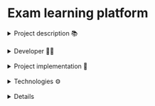 # Exam learning platform


<details>
<summary>  Project description 📚</summary>
A platform to create your own lessons and tests. Currently it is set up with materials for the romanian Bacalaureat exam at the Romanian language.
</details>

</br>

<details>
<summary>  Developer 🙆‍♂️</summary>
- Alex Roman
</details>

</br>

<details>
<summary>  Project implementation 🔧</summary>
I started this project to develop a web project with Go on the backend and Typescript + React on the frontend. I started by implementing a few api's on
the server to create, update and delete users for the authentification. After having the users down, I wanted to be able to add lessons interactively through the
platform. Similarly I added tests. Quick questions for each lesson: after creating a lesson, you can publish as many quick questions in relation with the said lesson
that will appear directly under the lesson and will be randomized for the user to practice their knowledge on the subject. Using the same concept, I made it so you
have to create a test first, then you can add questions and select to with test they should be related to. This will add the question to the test. The last and
I think the most fun part, the gamification. Quick questions will give you experience points and gold and passing tests will also give you rewards. The experience
will place the users higher on the global leaderboard and the gold can be spent for advantages during tests. Lastly, I implemented badges for the user's profile, as
a cute addition and a sense of progress for the learner.
</details>

</br>

<details>
<summary>  Technologies ⚙️</summary>

**I chose Golang as the language for the backend**
- It is blazingly fast.
- It scales better than other options.
- Writing *Go* feels good.
**Fiber**
- Easy to start with.
- Intuitive
**Xorm + Sqlite**
- I used Xorm to handle the database.
- Sqlite was easy enough to set up and it gave me everything I need as fast as I needed it.

**Typescript for the frondend**
- Some form of static types were a must for me
**Node**
- Developed ecosystem
- More than enough documentation
**React**
- Personal preference, it was my first project with React and I just wanted to try using it and see how I like it.

</details>

</br>

<details>
</br>

<details>
<summary> Media 📸 + Code 🖥️</summary>
  <blockquote>
  <details><summary>&nbsp;&nbsp;&nbsp;&nbsp;Screenshots: </summary>

  <img src="media/lesson1.png" width="200" height="300">
  &nbsp;&nbsp;&nbsp;&nbsp;&nbsp;&nbsp;&nbsp;&nbsp;&nbsp;&nbsp;&nbsp;&nbsp;&nbsp;&nbsp;&nbsp;&nbsp;&nbsp;&nbsp;&nbsp;&nbsp;&nbsp;&nbsp;&nbsp;&nbsp;&nbsp;
  <img src="media/lesson2.png" width="200" height="300">
  &nbsp;&nbsp;&nbsp;&nbsp;&nbsp;&nbsp;&nbsp;&nbsp;&nbsp;&nbsp;&nbsp;&nbsp;&nbsp;&nbsp;&nbsp;&nbsp;&nbsp;&nbsp;&nbsp;&nbsp;&nbsp;&nbsp;&nbsp;&nbsp;&nbsp;
  <img src="media/test-1.png" width="200" height="300">
  &nbsp;&nbsp;&nbsp;&nbsp;&nbsp;&nbsp;&nbsp;&nbsp;&nbsp;&nbsp;&nbsp;&nbsp;&nbsp;&nbsp;&nbsp;&nbsp;&nbsp;&nbsp;&nbsp;&nbsp;&nbsp;&nbsp;&nbsp;&nbsp;&nbsp;
  </br>
  <img src="media/test-2.png" width="200" height="300">
  &nbsp;&nbsp;&nbsp;&nbsp;&nbsp;&nbsp;&nbsp;&nbsp;&nbsp;&nbsp;&nbsp;&nbsp;&nbsp;&nbsp;&nbsp;&nbsp;&nbsp;&nbsp;&nbsp;&nbsp;&nbsp;&nbsp;&nbsp;&nbsp;&nbsp;
  <img src="media/create.png" width="200" height="300">
  &nbsp;&nbsp;&nbsp;&nbsp;&nbsp;&nbsp;&nbsp;&nbsp;&nbsp;&nbsp;&nbsp;&nbsp;&nbsp;&nbsp;&nbsp;&nbsp;&nbsp;&nbsp;&nbsp;&nbsp;&nbsp;&nbsp;&nbsp;&nbsp;&nbsp;
  <img src="media/leaderboard.png" width="200" height="300">

  </details>
  </blockquote>
  </br>
  
  <blockquote>
  <details><summary>&nbsp;&nbsp;&nbsp;&nbsp;Code: </summary>

[Code file](https://github.com/ralexgt/Platforma-BAC/tree/main/server) - Server
[Code file](https://github.com/ralexgt/Platforma-BAC/tree/main/platforma-romana) - UI

  </details>
  </blockquote>
  </br>

  <blockquote>
  <details><summary>&nbsp;&nbsp;&nbsp;&nbsp;Fun fact: </summary>

  <strong>I learned using the Helix text editor during this project. 😁 Still no neovim chad though. 🤣🤣

  </details>
  </blockquote>
</details>
